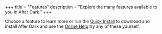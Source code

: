 +++
title = "Features"
description = "Explore the many features available to you in After Dark."
+++

Choose a feature to learn more or run the <a href="./quick-install">Quick Install</a> to download and install After Dark and use the <a href="./online-help">Online Help</a> try any of these yourself.
